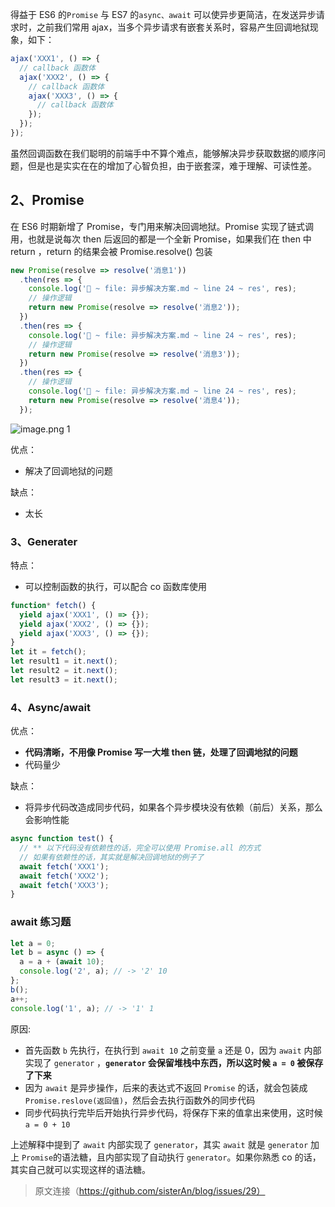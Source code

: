 得益于 ES6 的`Promise` 与 ES7 的`async、await` 可以使异步更简洁，在发送异步请求时，之前我们常用 ajax，当多个异步请求有嵌套关系时，容易产生回调地狱现象，如下：

```js
ajax('XXX1', () => {
  // callback 函数体
  ajax('XXX2', () => {
    // callback 函数体
    ajax('XXX3', () => {
      // callback 函数体
    });
  });
});
```

虽然回调函数在我们聪明的前端手中不算个难点，能够解决异步获取数据的顺序问题，但是也是实实在在的增加了心智负担，由于嵌套深，难于理解、可读性差。

## 2、Promise

在 ES6 时期新增了 Promise，专门用来解决回调地狱。Promise 实现了链式调用，也就是说每次 then 后返回的都是一个全新 Promise，如果我们在 then 中 return ，return 的结果会被 Promise.resolve() 包装

```js
new Promise(resolve => resolve('消息1'))
  .then(res => {
    console.log('🚀 ~ file: 异步解决方案.md ~ line 24 ~ res', res);
    // 操作逻辑
    return new Promise(resolve => resolve('消息2'));
  })
  .then(res => {
    console.log('🚀 ~ file: 异步解决方案.md ~ line 24 ~ res', res);
    // 操作逻辑
    return new Promise(resolve => resolve('消息3'));
  })
  .then(res => {
    // 操作逻辑
    console.log('🚀 ~ file: 异步解决方案.md ~ line 24 ~ res', res);
    return new Promise(resolve => resolve('消息4'));
  });
```

![image.png](https://p3-juejin.byteimg.com/tos-cn-i-k3u1fbpfcp/e90afaeab9234138bf4d8c9c8a7fafb8~tplv-k3u1fbpfcp-watermark.image?) 1

优点：

- 解决了回调地狱的问题

缺点：

- 太长

### 3、Generater

特点：

- 可以控制函数的执行，可以配合 co 函数库使用

```js
function* fetch() {
  yield ajax('XXX1', () => {});
  yield ajax('XXX2', () => {});
  yield ajax('XXX3', () => {});
}
let it = fetch();
let result1 = it.next();
let result2 = it.next();
let result3 = it.next();
```

### 4、Async/await

优点：

- **代码清晰，不用像 Promise 写一大堆 then 链，处理了回调地狱的问题**
- 代码量少

缺点：

- 将异步代码改造成同步代码，如果各个异步模块没有依赖（前后）关系，那么会影响性能

```js
async function test() {
  // ** 以下代码没有依赖性的话，完全可以使用 Promise.all 的方式
  // 如果有依赖性的话，其实就是解决回调地狱的例子了
  await fetch('XXX1');
  await fetch('XXX2');
  await fetch('XXX3');
}
```

### await 练习题

```js
let a = 0;
let b = async () => {
  a = a + (await 10);
  console.log('2', a); // -> '2' 10
};
b();
a++;
console.log('1', a); // -> '1' 1
```

原因:

- 首先函数 `b` 先执行，在执行到 `await 10` 之前变量 `a` 还是 0，因为 `await` 内部实现了 `generator` ，**`generator` 会保留堆栈中东西，所以这时候 `a = 0` 被保存了下来**
- 因为 `await` 是异步操作，后来的表达式不返回 `Promise` 的话，就会包装成 `Promise.reslove(返回值)`，然后会去执行函数外的同步代码
- 同步代码执行完毕后开始执行异步代码，将保存下来的值拿出来使用，这时候 `a = 0 + 10`

上述解释中提到了 `await` 内部实现了 `generator`，其实 `await` 就是 `generator` 加上 `Promise`的语法糖，且内部实现了自动执行 `generator`。如果你熟悉 co 的话，其实自己就可以实现这样的语法糖。

> 原文连接（https://github.com/sisterAn/blog/issues/29）
